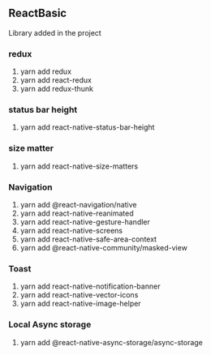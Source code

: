 ## ReactBasic

Library added in the project

### redux
1. yarn add redux
2. yarn add react-redux
3. yarn add redux-thunk

### status bar height
1. yarn add react-native-status-bar-height

### size matter 
1. yarn add react-native-size-matters

### Navigation
1. yarn add @react-navigation/native
2. yarn add react-native-reanimated 
3. yarn add react-native-gesture-handler 
4. yarn add react-native-screens 
5. yarn add react-native-safe-area-context 
6. yarn add @react-native-community/masked-view

### Toast 
1. yarn add react-native-notification-banner
2. yarn add react-native-vector-icons
3. yarn add react-native-image-helper

### Local Async storage
1. yarn add @react-native-async-storage/async-storage
